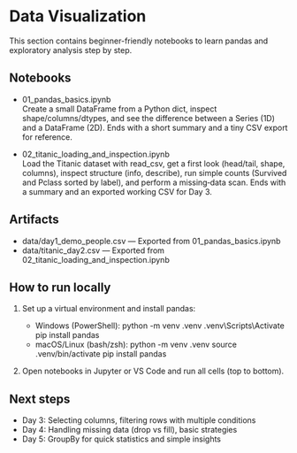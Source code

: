 # Data Visualization

This section contains beginner-friendly notebooks to learn pandas and exploratory analysis step by step.

## Notebooks
- 01_pandas_basics.ipynb  
  Create a small DataFrame from a Python dict, inspect shape/columns/dtypes, and see the difference between a Series (1D) and a DataFrame (2D). Ends with a short summary and a tiny CSV export for reference.

- 02_titanic_loading_and_inspection.ipynb  
  Load the Titanic dataset with read_csv, get a first look (head/tail, shape, columns), inspect structure (info, describe), run simple counts (Survived and Pclass sorted by label), and perform a missing‑data scan. Ends with a summary and an exported working CSV for Day 3.

## Artifacts
- data/day1_demo_people.csv — Exported from 01_pandas_basics.ipynb
- data/titanic_day2.csv — Exported from 02_titanic_loading_and_inspection.ipynb

## How to run locally
1) Set up a virtual environment and install pandas:
   - Windows (PowerShell):
     python -m venv .venv
     .venv\Scripts\Activate
     pip install pandas
   - macOS/Linux (bash/zsh):
     python -m venv .venv
     source .venv/bin/activate
     pip install pandas

2) Open notebooks in Jupyter or VS Code and run all cells (top to bottom).

## Next steps
- Day 3: Selecting columns, filtering rows with multiple conditions
- Day 4: Handling missing data (drop vs fill), basic strategies
- Day 5: GroupBy for quick statistics and simple insights
